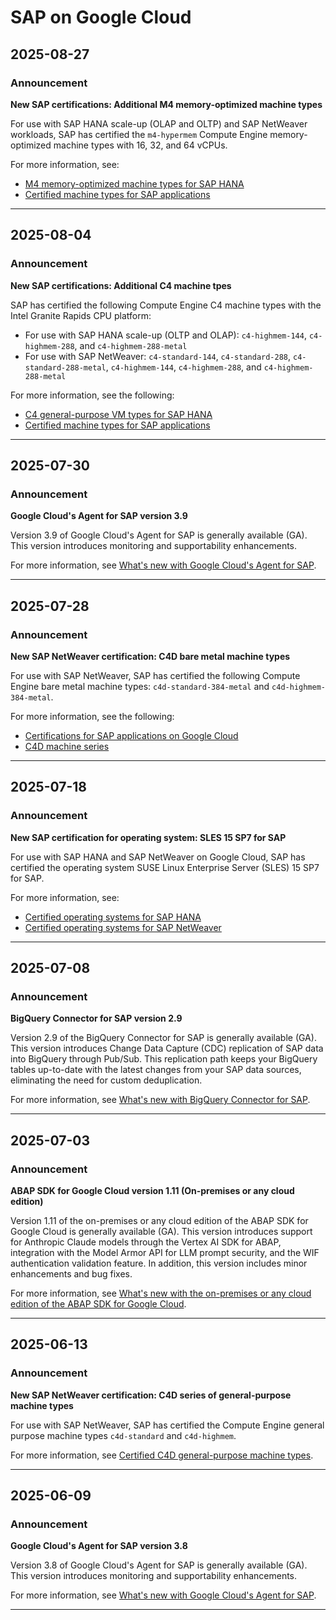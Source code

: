 # SAP on Google Cloud

## 2025-08-27

### Announcement

**New SAP certifications: Additional M4 memory-optimized machine types**

For use with SAP HANA scale-up (OLAP and OLTP) and SAP NetWeaver workloads, SAP has certified the `m4-hypermem` Compute Engine memory-optimized machine types with 16, 32, and 64 vCPUs.

For more information, see:

* [M4 memory-optimized machine types for SAP HANA](https://cloud.google.com/sap/docs/sap-hana-planning-guide#m4-memory-optimized)
* [Certified machine types for SAP applications](https://cloud.google.com/sap/docs/certifications-sap-apps#sap-certified-vms)

---
## 2025-08-04

### Announcement

**New SAP certifications: Additional C4 machine tpes**

SAP has certified the following Compute Engine C4 machine types with the Intel Granite Rapids CPU platform:

* For use with SAP HANA scale-up (OLTP and OLAP): `c4-highmem-144`, `c4-highmem-288`, and `c4-highmem-288-metal`
* For use with SAP NetWeaver: `c4-standard-144`, `c4-standard-288`, `c4-standard-288-metal`, `c4-highmem-144`, `c4-highmem-288`, and `c4-highmem-288-metal`

For more information, see the following:

* [C4 general-purpose VM types for SAP HANA](https://cloud.google.com/sap/docs/sap-hana-planning-guide#hana-cert-c4)
* [Certified machine types for SAP applications](https://cloud.google.com/sap/docs/certifications-sap-apps#sap-certified-vms)

---
## 2025-07-30

### Announcement

**Google Cloud's Agent for SAP version 3.9**

Version 3.9 of Google Cloud's Agent for SAP is generally available (GA). This version introduces monitoring and supportability enhancements.

For more information, see [What's new with Google Cloud's Agent for SAP](https://cloud.google.com/sap/docs/agent-for-sap/whats-new).

---
## 2025-07-28

### Announcement

**New SAP NetWeaver certification: C4D bare metal machine types**

For use with SAP NetWeaver, SAP has certified the following Compute Engine bare metal machine types: `c4d-standard-384-metal` and `c4d-highmem-384-metal`.

For more information, see the following:

* [Certifications for SAP applications on Google Cloud](https://cloud.google.com/sap/docs/certifications-sap-apps#sap-certified-vms-gen-purpose-c4d)
* [C4D machine series](https://cloud.google.com/compute/docs/general-purpose-machines#c4d_series)

---
## 2025-07-18

### Announcement

**New SAP certification for operating system: SLES 15 SP7 for SAP**

For use with SAP HANA and SAP NetWeaver on Google Cloud, SAP has certified the operating system SUSE Linux Enterprise Server (SLES) 15 SP7 for SAP.

For more information, see:

* [Certified operating systems for SAP HANA](https://cloud.google.com/sap/docs/sap-hana-os-support#quick_reference_table)
* [Certified operating systems for SAP NetWeaver](https://cloud.google.com/sap/docs/netweaver-os-support#quick_reference_table)

---
## 2025-07-08

### Announcement

**BigQuery Connector for SAP version 2.9**

Version 2.9 of the BigQuery Connector for SAP is generally available (GA). This version introduces Change Data Capture (CDC) replication of SAP data into BigQuery through Pub/Sub. This replication path keeps your BigQuery tables up-to-date with the latest changes from your SAP data sources, eliminating the need for custom deduplication.

For more information, see [What's new with BigQuery Connector for SAP](https://cloud.google.com/sap/docs/bq-connector/whats-new#version-2-9).

---
## 2025-07-03

### Announcement

**ABAP SDK for Google Cloud version 1.11 (On-premises or any cloud edition)**

Version 1.11 of the on-premises or any cloud edition of the ABAP SDK for Google Cloud is generally available (GA). This version introduces support for Anthropic Claude models through the Vertex AI SDK for ABAP, integration with the Model Armor API for LLM prompt security, and the WIF authentication validation feature. In addition, this version includes minor enhancements and bug fixes.

For more information, see [What's new with the on-premises or any cloud edition of the ABAP SDK for Google Cloud](https://cloud.google.com/solutions/sap/docs/abap-sdk/on-premises-or-any-cloud/whats-new#version-1-11).

---
## 2025-06-13

### Announcement

**New SAP NetWeaver certification: C4D series of general-purpose machine types**

For use with SAP NetWeaver, SAP has certified the Compute Engine general purpose machine types `c4d-standard` and `c4d-highmem`.

For more information, see [Certified C4D general-purpose machine types](https://cloud.google.com/solutions/sap/docs/certifications-sap-apps#sap-certified-vms-gen-purpose-c4d).

---
## 2025-06-09

### Announcement

**Google Cloud's Agent for SAP version 3.8**

Version 3.8 of Google Cloud's Agent for SAP is generally available (GA). This version introduces monitoring and supportability enhancements.

For more information, see [What's new with Google Cloud's Agent for SAP](https://cloud.google.com/solutions/sap/docs/agent-for-sap/whats-new).

---
